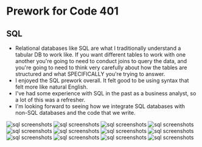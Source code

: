 # Prework for Code 401

## SQL

- Relational databases like SQL are what I traditionally understand a tabular DB to work like.  If you want different tables to work with one another you're going to need to conduct joins to query the data, and you're going to need to think very carefully about how the tables are structured and what SPECIFICALLY you're trying to answer.  
- I enjoyed the SQL prework overall.  It felt good to be using syntax that felt more like natural English.
- I've had some experience with SQL in the past as a business analyst, so a lot of this was a refresher.  
- I'm looking forward to seeing how we integrate SQL databases with non-SQL databases and the code that we write.

![sql screenshots](./img/SQLBolt1.png)
![sql screenshots](./img/SQLBolt2.png)
![sql screenshots](./img/SQLBolt3.png)
![sql screenshots](./img/SQLBolt4.png)
![sql screenshots](./img/SQLBolt5.png)
![sql screenshots](./img/SQLBolt6.png)
![sql screenshots](./img/SQLBolt7.png)
![sql screenshots](./img/SQLBolt8.png)
![sql screenshots](./img/SQLBolt9.png)
![sql screenshots](./img/SQLBolt10.png)
![sql screenshots](./img/SQLBolt11.png)
![sql screenshots](./img/SQLBolt12.png)

